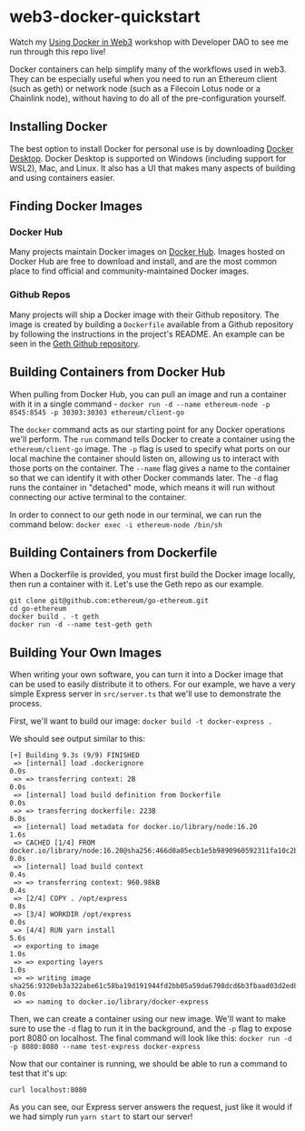 # web3-docker-quickstart
Watch my [Using Docker in Web3](https://www.youtube.com/watch?v=RIdoXMPI6J8) workshop with Developer DAO to see me run through this repo live!

Docker containers can help simplify many of the workflows used in web3. They can be especially useful when you need to run an Ethereum client (such as geth) or network node (such as a Filecoin Lotus node or a Chainlink node), without having to do all of the pre-configuration yourself. 

## Installing Docker
The best option to install Docker for personal use is by downloading [Docker Desktop](https://docs.docker.com/desktop/). Docker Desktop is supported on Windows (including support for WSL2), Mac, and Linux. It also has a UI that makes many aspects of building and using containers easier. 


## Finding Docker Images
### Docker Hub
Many projects maintain Docker images on [Docker Hub](https://hub.docker.com/). Images hosted on Docker Hub are free to download and install, and are the most common place to find official and community-maintained Docker images. 


### Github Repos
Many projects will ship a Docker image with their Github repository. The image is created by building a `Dockerfile` available from a Github repository by following the instructions in the project's README. An example can be seen in the [Geth Github repository](https://github.com/ethereum/go-ethereum#docker-quick-start). 


## Building Containers from Docker Hub
When pulling from Docker Hub, you can pull an image and run a container with it in a single command -
`docker run -d --name ethereum-node -p 8545:8545 -p 30303:30303 ethereum/client-go`


The `docker` command acts as our starting point for any Docker operations we'll perform. The `run` command tells Docker to create a container using the `ethereum/client-go` image. The `-p` flag is used to specify what ports on our local machine the container should listen on, allowing us to interact with those ports on the container. The `--name` flag gives a name to the container so that we can identify it with other Docker commands later. The `-d` flag runs the container in "detached" mode, which means it will run without connecting our active terminal to the container. 


In order to connect to our geth node in our terminal, we can run the command below:
`docker exec -i ethereum-node /bin/sh` 


## Building Containers from Dockerfile
When a Dockerfile is provided, you must first build the Docker image locally, then run a container with it. Let's use the Geth repo as our example.
```
git clone git@github.com:ethereum/go-ethereum.git
cd go-ethereum
docker build . -t geth
docker run -d --name test-geth geth 
```

## Building Your Own Images
When writing your own software, you can turn it into a Docker image that can be used to easily distribute it to others. For our example, we have a very simple Express server in `src/server.ts` that we'll use to demonstrate the process.

First, we'll want to build our image: 
`docker build -t docker-express .`

We should see output similar to this: 
```
[+] Building 9.3s (9/9) FINISHED                                                                                 
 => [internal] load .dockerignore                                                                           0.0s
 => => transferring context: 2B                                                                             0.0s
 => [internal] load build definition from Dockerfile                                                        0.0s
 => => transferring dockerfile: 223B                                                                        0.0s
 => [internal] load metadata for docker.io/library/node:16.20                                               1.6s
 => CACHED [1/4] FROM docker.io/library/node:16.20@sha256:466d0a05ecb1e5b9890960592311fa10c2bc6012fc27dbfd  0.0s
 => [internal] load build context                                                                           0.4s
 => => transferring context: 960.98kB                                                                       0.4s
 => [2/4] COPY . /opt/express                                                                               0.8s
 => [3/4] WORKDIR /opt/express                                                                              0.0s
 => [4/4] RUN yarn install                                                                                  5.6s
 => exporting to image                                                                                      1.0s
 => => exporting layers                                                                                     1.0s
 => => writing image sha256:9320eb3a322abe61c58ba19d191944fd2bb05a59da6798dcd6b3fbaad03d2ed8                0.0s 
 => => naming to docker.io/library/docker-express 
```

Then, we can create a container using our new image. We'll want to make sure to use the `-d` flag to run it in the background, and the `-p` flag to expose port 8080 on localhost. The final command will look like this: 
`docker run -d -p 8080:8080 --name test-express docker-express`

Now that our container is running, we should be able to run a command to test that it's up:

`curl localhost:8080`

As you can see, our Express server answers the request, just like it would if we had simply run `yarn start` to start our server! 
